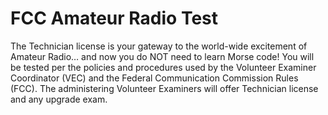 # FCC Amateur Radio Test

The Technician license is your gateway to the world-wide excitement of
Amateur Radio… and now you do NOT need to learn Morse code! You will
be tested per the policies and procedures used by the Volunteer
Examiner Coordinator (VEC) and the Federal Communication Commission
Rules (FCC). The administering Volunteer Examiners will offer
Technician license and any upgrade exam.
